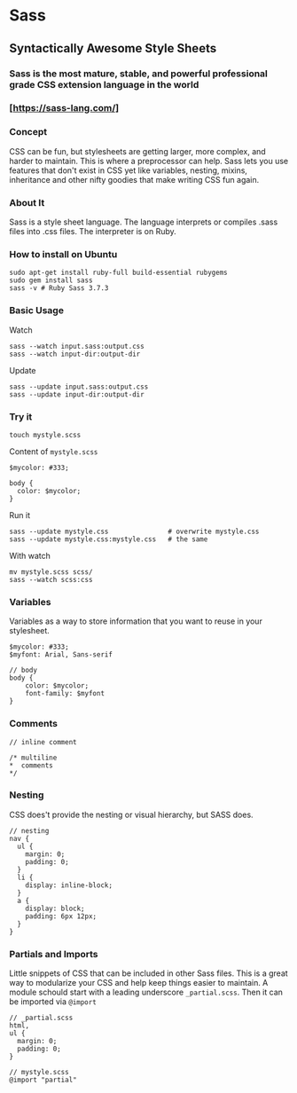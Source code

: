 # Sass
## Syntactically Awesome Style Sheets
### Sass is the most mature, stable, and powerful professional grade CSS extension language in the world 
### [https://sass-lang.com/]

### Concept
CSS can be fun, but stylesheets are getting larger, more complex, and harder to maintain. 
This is where a preprocessor can help. Sass lets you use features that don't exist in CSS yet
like variables, nesting, mixins, inheritance and other nifty goodies that make writing CSS fun again.

### About It
Sass is a style sheet language. The language interprets or compiles .sass files into .css files. The interpreter is
on Ruby.

### How to install on Ubuntu
    sudo apt-get install ruby-full build-essential rubygems
    sudo gem install sass
    sass -v # Ruby Sass 3.7.3
    
### Basic Usage
Watch

    sass --watch input.sass:output.css
    sass --watch input-dir:output-dir
    
Update

    sass --update input.sass:output.css
    sass --update input-dir:output-dir
    
### Try it
    
    touch mystyle.scss
    
Content of ```mystyle.scss```

    $mycolor: #333;
    
    body {
      color: $mycolor;
    }
    
Run it

    sass --update mystyle.css               # overwrite mystyle.css
    sass --update mystyle.css:mystyle.css   # the same
    
With watch

    mv mystyle.scss scss/
    sass --watch scss:css
    
### Variables

Variables as a way to store information that you want to reuse in your stylesheet.
    
    $mycolor: #333;
    $myfont: Arial, Sans-serif
        
    // body
    body {
        color: $mycolor;
        font-family: $myfont
    }
    
### Comments
    // inline comment
    
    /* multiline
    *  comments
    */
    
### Nesting

CSS does't provide the nesting or visual hierarchy, but SASS does.

    // nesting
    nav {
      ul {
        margin: 0;
        padding: 0;
      }
      li {
        display: inline-block;
      }
      a {
        display: block;
        padding: 6px 12px;
      }
    }
    
### Partials and Imports

Little snippets of CSS that can be included in other Sass files. 
This is a great way to modularize your CSS and help keep things easier to maintain. 
A module schould start with a leading underscore ```_partial.scss```.
Then it can be imported via ```@import```

    // _partial.scss
    html,
    ul {
      margin: 0;
      padding: 0;
    }
    
    // mystyle.scss
    @import "partial"


